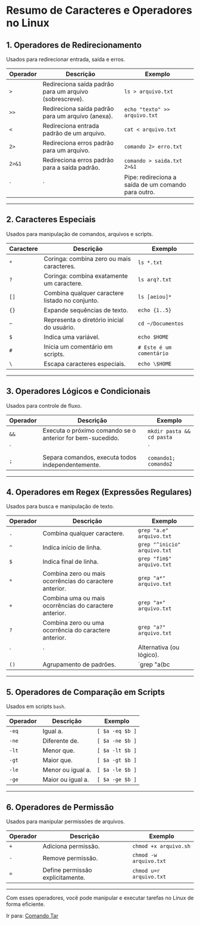 # Resumo de Caracteres e Operadores no Linux

## 1. Operadores de Redirecionamento
Usados para redirecionar entrada, saída e erros.

| Operador | Descrição                                               | Exemplo                         |
|----------|---------------------------------------------------------|---------------------------------|
| `>`      | Redireciona saída padrão para um arquivo (sobrescreve). | `ls > arquivo.txt`             |
| `>>`     | Redireciona saída padrão para um arquivo (anexa).       | `echo "texto" >> arquivo.txt`  |
| `<`      | Redireciona entrada padrão de um arquivo.               | `cat < arquivo.txt`            |
| `2>`     | Redireciona erros padrão para um arquivo.               | `comando 2> erro.txt`          |
| `2>&1`   | Redireciona erros padrão para a saída padrão.           | `comando > saida.txt 2>&1`     |
| `|`      | Pipe: redireciona a saída de um comando para outro.     | `ls | grep "arquivo"`          |

---

## 2. Caracteres Especiais
Usados para manipulação de comandos, arquivos e scripts.

| Caractere | Descrição                                         | Exemplo                         |
|-----------|---------------------------------------------------|---------------------------------|
| `*`       | Coringa: combina zero ou mais caracteres.         | `ls *.txt`                     |
| `?`       | Coringa: combina exatamente um caractere.         | `ls arq?.txt`                  |
| `[]`      | Combina qualquer caractere listado no conjunto.   | `ls [aeiou]*`                  |
| `{}`      | Expande sequências de texto.                      | `echo {1..5}`                  |
| `~`       | Representa o diretório inicial do usuário.        | `cd ~/Documentos`              |
| `$`       | Indica uma variável.                              | `echo $HOME`                   |
| `#`       | Inicia um comentário em scripts.                  | `# Este é um comentário`       |
| `\`       | Escapa caracteres especiais.                      | `echo \$HOME`                  |

---

## 3. Operadores Lógicos e Condicionais
Usados para controle de fluxo.

| Operador | Descrição                                                 |Exemplo                          |
|----------|-----------------------------------------------------------|---------------------------------|
| `&&`     | Executa o próximo comando se o anterior for bem-sucedido. | `mkdir pasta && cd pasta`      |
| `||`     | Executa o próximo comando se o anterior falhar.           | `comando1 || comando2`         |
| `;`      | Separa comandos, executa todos independentemente.         | `comando1; comando2`           |

---

## 4. Operadores em Regex (Expressões Regulares)
Usados para busca e manipulação de texto.

| Operador | Descrição                                         | Exemplo                          |
|----------|---------------------------------------------------|----------------------------------|
| `.`      | Combina qualquer caractere.                       | `grep "a.e" arquivo.txt`        |
| `^`      | Indica início de linha.                           | `grep "^inicio" arquivo.txt`    |
| `$`      | Indica final de linha.                            | `grep "fim$" arquivo.txt`       |
| `*`      | Combina zero ou mais ocorrências do caractere anterior. | `grep "a*" arquivo.txt`        |
| `+`      | Combina uma ou mais ocorrências do caractere anterior. | `grep "a+" arquivo.txt`        |
| `?`      | Combina zero ou uma ocorrência do caractere anterior. | `grep "a?" arquivo.txt`        |
| `|`      | Alternativa (ou lógico).                          | `grep "opcao1|opcao2" arquivo.txt` |
| `()`     | Agrupamento de padrões.                           | `grep "a(bc|de)f" arquivo.txt`  |

---

## 5. Operadores de Comparação em Scripts
Usados em scripts `bash`.

| Operador | Descrição                                         | Exemplo                          |
|----------|---------------------------------------------------|----------------------------------|
| `-eq`    | Igual a.                                          | `[ $a -eq $b ]`                 |
| `-ne`    | Diferente de.                                     | `[ $a -ne $b ]`                 |
| `-lt`    | Menor que.                                        | `[ $a -lt $b ]`                 |
| `-gt`    | Maior que.                                        | `[ $a -gt $b ]`                 |
| `-le`    | Menor ou igual a.                                 | `[ $a -le $b ]`                 |
| `-ge`    | Maior ou igual a.                                 | `[ $a -ge $b ]`                 |

---

## 6. Operadores de Permissão
Usados para manipular permissões de arquivos.

| Operador | Descrição                                         | Exemplo                          |
|----------|---------------------------------------------------|----------------------------------|
| `+`      | Adiciona permissão.                               | `chmod +x arquivo.sh`           |
| `-`      | Remove permissão.                                 | `chmod -w arquivo.txt`          |
| `=`      | Define permissão explicitamente.                  | `chmod u=r arquivo.txt`         |

---

Com esses operadores, você pode manipular e executar tarefas no Linux de forma eficiente.

Ir para: [Comando Tar](6_Comando_tar.md)

